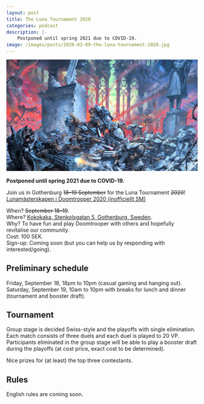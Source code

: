 ```yaml
---
layout: post
title: The Luna Tournament 2020
categories: podcast
description: |-
    Postponed until spring 2021 due to COVID-19.
image: /images/posts/2020-03-09-the-luna-tournament-2020.jpg
---
```


![](/images/posts/2020-03-09-the-luna-tournament-2020.jpg)

**Postponed until spring 2021 due to COVID-19.**

Join us in Gothenburg ~~18–19 September~~ for the Luna Tournament ~~2020~~!  
[Lunamästerskapen i Doomtrooper 2020 (inofficiellt SM)](https://www.facebook.com/events/710378336377762/)

When? ~~September 18–19~~.  
Where? [Kokokaka, Stenkolsgatan 5, Gothenburg, Sweden](https://goo.gl/maps/c16JuEU8SWtugb918).  
Why?  To have fun and play Doomtrooper with others and hopefully revitalise our community.  
Cost: 100 SEK.  
Sign-up: Coming soon (but you can help us by responding with interested/going).  

## Preliminary schedule
Friday, September 18, 18pm to 10pm (casual gaming and hanging out).  
Saturday, September 19, 10am to 10pm with breaks for lunch and dinner (tournament and booster draft).

## Tournament
Group stage is decided Swiss-style and the playoffs with single elimination. Each match consists of three duels and each duel is played to 20 VP.  
Participants eliminated in the group stage will be able to play a booster draft during the playoffs (at cost price, exact cost to be determined).

Nice prizes for (at least) the top three contestants.

## Rules
English rules are coming soon.
